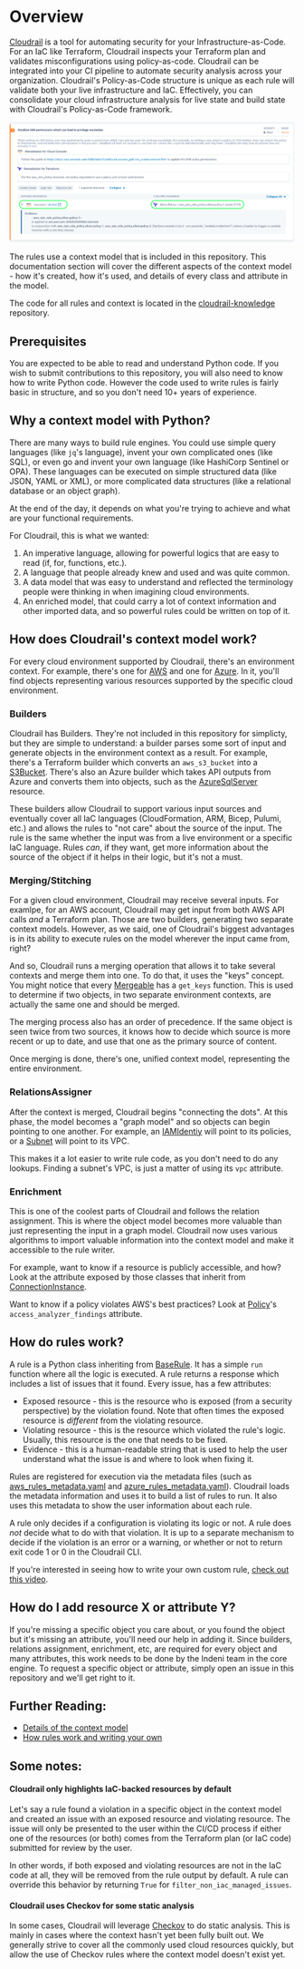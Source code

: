 # Overview
[Cloudrail](https://www.indeni.com/cloudrail) is a tool for automating security for your Infrastructure-as-Code. For an IaC like Terraform, Cloudrail inspects your Terraform plan and validates misconfigurations using policy-as-code. Cloudrail can be integrated into your CI pipeline to automate security analysis across your organization.
Cloudrail's Policy-as-Code structure is unique as each rule will validate both your live infrastructure and IaC. Effectively, you can consolidate your cloud infrastructure analysis for live state and build state with Cloudrail's Policy-as-Code framework.

![Cloudrail UI example](imgs/ui_example.png)

The rules use a context model that is included in this repository. This documentation section will cover the
different aspects of the context model - how it's created, how it's used, and details of every class and attribute
in the model.

The code for all rules and context is located in the [cloudrail-knowledge](https://github.com/indeni/cloudrail-knowledge)
repository.

## Prerequisites
You are expected to be able to read and understand Python code. If you wish to submit contributions to this repository, 
you will also need to know how to write Python code. However the code used to write rules is fairly basic in structure, 
and so you don't need 10+ years of experience.

## Why a context model with Python?
There are many ways to build rule engines. You could use simple query languages (like `jq`'s language), invent your own
complicated ones (like SQL), or even go and invent your own language (like HashiCorp Sentinel or OPA).  These languages can be executed on simple structured data (like JSON, YAML or XML), or more complicated data structures
(like a relational database or an object graph).

At the end of the day, it depends on what you're trying to achieve and what are your functional requirements.

For Cloudrail, this is what we wanted:
1. An imperative language, allowing for powerful logics that are easy to read (if, for, functions, etc.).
2. A language that people already knew and used and was quite common.
3. A data model that was easy to understand and reflected the terminology people were thinking in when imagining cloud 
environments.
4. An enriched model, that could carry a lot of context information and other imported data, and so powerful rules could
be written on top of it.
   
## How does Cloudrail's context model work?
For every cloud environment supported by Cloudrail, there's an environment context. For example, there's one for 
[AWS](/cloudrail/knowledge/context/aws) and one for [Azure](/cloudrail/knowledge/context/azure). In it, you'll find 
objects representing various resources supported by the specific cloud environment.

### Builders
Cloudrail has Builders. They're not included in this repository for simplicty, but they are simple to understand: a 
builder parses some sort of input and generate objects in the environment context as a result. For example, there's a
Terraform builder which converts an `aws_s3_bucket` into a [S3Bucket](/cloudrail/knowledge/context/aws/s3/s3_bucket.py).
There's also an Azure builder which takes API outputs from Azure and converts them into objects, such as the
[AzureSqlServer](/cloudrail/knowledge/context/azure/azure_resources/databases/azure_sql_server.py) resource.

These builders allow Cloudrail to support various input sources and eventually cover all IaC languages (CloudFormation,
ARM, Bicep, Pulumi, etc.) and allows the rules to "not care" about the source of the input. The rule is the same whether
the input was from a live environment or a specific IaC language. Rules _can_, if they want, get more information about
the source of the object if it helps in their logic, but it's not a must.

### Merging/Stitching
For a given cloud environment, Cloudrail may receive several inputs. For examlpe, for an AWS account, Cloudrail may 
get input from both AWS API calls _and_ a Terraform plan. Those are two builders, generating two separate context models.
However, as we said, one of Cloudrail's biggest advantages is in its ability to execute rules on the model wherever 
the input came from, right?

And so, Cloudrail runs a merging operation that allows it to take several contexts and merge them into one. To do that, 
it uses the "keys" concept. You might notice that every [Mergeable](/cloudrail/knowledge/context/mergeable.py) has a 
`get_keys` function. This is used to determine if two objects, in two separate environment contexts, are actually the 
same one and should be merged.

The merging process also has an order of precedence. If the same object is seen twice from two sources, it knows how to 
decide which source is more recent or up to date, and use that one as the primary source of content.

Once merging is done, there's one, unified context model, representing the entire environment.

### RelationsAssigner
After the context is merged, Cloudrail begins "connecting the dots". At this phase, the model becomes a "graph model" 
and so objects can begin pointing to one another. For example, an 
[IAMIdentiy](/cloudrail/knowledge/context/aws/iam/iam_identity.py) will point to its policies, or a 
[Subnet](/cloudrail/knowledge/context/aws/ec2/subnet.py) will point to its VPC.

This makes it a lot easier to write rule code, as you don't need to do any lookups. Finding a subnet's VPC, is just a 
matter of using its `vpc` attribute.

### Enrichment
This is one of the coolest parts of Cloudrail and follows the relation assignment. This is where the object model becomes more valuable than just
representing the input in a graph model. Cloudrail now uses various algorithms to import valuable information into the 
context model and make it accessible to the rule writer.

For example, want to know if a resource is publicly accessible, and how? Look at the attribute exposed by
those classes that inherit from [ConnectionInstance](/cloudrail/knowledge/context/aws/aws_connection.py).

Want to know if a policy violates AWS's best practices? Look at
[Policy](/cloudrail/knowledge/context/aws/iam/policy.py)'s `access_analyzer_findings` attribute.

## How do rules work?
A rule is a Python class inheriting from [BaseRule](/cloudrail/knowledge/rules/base_rule.py). It has a simple
`run` function where all the logic is executed. A rule returns a response which includes a list of issues that it found.
Every issue, has a few attributes:

* Exposed resource - this is the resource who is exposed (from a security perspective) by the violation found.
Note that often times the exposed resource is _different_ from the violating resource.
* Violating resource - this is the resource which violated the rule's logic. Usually, this resource is the one
that needs to be fixed.
* Evidence - this is a human-readable string that is used to help the user understand what the issue is and where to
look when fixing it.
  
Rules are registered for execution via the metadata files (such as 
[aws_rules_metadata.yaml](/cloudrail/knowledge/rules/aws/aws_rules_metadata.yaml) and 
[azure_rules_metadata.yaml](/cloudrail/knowledge/rules/azure/azure_rules_metadata.yaml)). Cloudrail loads the
metadata information and uses it to build a list of rules to run. It also uses this metadata to show
the user information about each rule.

A rule only decides if a configuration is violating its logic or not. A rule does _not_ decide what to do with that
violation. It is up to a separate mechanism to decide if the violation is an error or a warning, or whether or not 
to return exit code 1 or 0 in the Cloudrail CLI.

If you're interested in seeing how to write your own custom rule, [check out this video](https://youtu.be/MQfpKDQAW8o).

## How do I add resource X or attribute Y?
If you're missing a specific object you care about, or you found the object but it's missing an attribute, you'll need 
our help in adding it. Since builders, relations assignment, enrichment, etc, are required for every object and many 
attributes, this work needs to be done by the Indeni team in the core engine. To request a specific object or attribute, 
simply open an issue in this repository and we'll get right to it.

## Further Reading:
* [Details of the context model](context/README.md)
* [How rules work and writing your own](rules/README.md)

## Some notes:
#### Cloudrail only highlights IaC-backed resources by default
Let's say a rule found a violation in a specific object in the context model and created an issue with an exposed
resource and violating resource. The issue will only be presented to the user within the CI/CD process if
either one of the resources (or both) comes from the Terraform plan (or IaC code) submitted for review by the user.

In other words, if both exposed and violating resources are not in the IaC code at all, they will be removed from the
rule output by default. A rule can override this behavior by returning `True` for `filter_non_iac_managed_issues`.

#### Cloudrail uses Checkov for some static analysis
In some cases, Cloudrail will leverage [Checkov](https://github.com/bridgecrewio/checkov) to do static analysis. This is
mainly in cases where the context hasn't yet been fully built out. We generally strive to cover all the commonly used
cloud resources quickly, but allow the use of Checkov rules where the context model doesn't exist yet.
